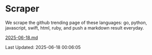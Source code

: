 # Scraper

We scrape the github trending page of these languages: go, python, javascript, swift, html, ruby, and push a markdown result everyday.

[2025-06-18.md](https://github.com/henson/Scraper/blob/master/2025-06-18.md)

Last Updated: 2025-06-18 00:06:05